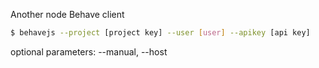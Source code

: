 Another node Behave client

```sh
$ behavejs --project [project key] --user [user] --apikey [api key]
```

optional parameters: --manual, --host